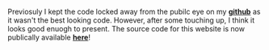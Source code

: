 Previosuly I kept the code locked away from the pubilc eye on my
**[github](https://github.com/Daniel5055)** as it wasn't the best looking code.
However, after some touching up, I think it looks good enuogh to present. The
source code for this website is now publically available
**[here](https://github.com/Daniel5055/routle)**!
